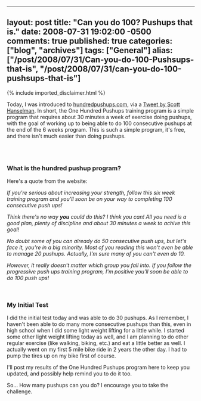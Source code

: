   ---
  layout: post
  title: "Can you do 100? Pushups that is."
  date: 2008-07-31 19:02:00 -0500
  comments: true
  published: true
  categories: ["blog", "archives"]
  tags: ["General"]
  alias: ["/post/2008/07/31/Can-you-do-100-Pushsups-that-is", "/post/2008/07/31/can-you-do-100-pushsups-that-is"]
  ---
<!-- more -->
{% include imported_disclaimer.html %}
<p>Today, I was introduced to <a href="http://hundredpushups.com/">hundredpushups.com</a>, via a <a href="http://twitter.com/shanselman/statuses/873898459">Tweet by Scott Hanselman</a>. In short, the One Hundred Pushups training program is a simple program that requires about 30 minutes a week of exercise doing pushups, with the goal of working up to being able to do 100 consecutive pushups at the end of the 6 weeks program. This is such a simple program, it's free, and there isn't much easier than doing pushups.</p>
<p>&nbsp;</p>
<p><a href="http://hundredpushups.com"><img src="/image.axd?picture=onehundredpushups_big.gif" border="0" alt="" /></a></p>
<h3>What is the hundred pushup program?</h3>
<p>Here's a quote from the website:</p>
<p><em>If you're serious about increasing your strength, follow this six week training program and you'll soon be on your way to completing 100 consecutive push ups!</em></p>
<p><em>Think there's no way <em><strong>you</strong></em> could do this? I think you can! All you need is a good plan, plenty of discipline and about 30 minutes a week to achive this goal!</em></p>
<p><em>No doubt some of you can already do 50 consecutive push ups, but let's face it, you're in a big minority. Most of you reading this won't even be able to manage 20 pushups. Actually, I'm sure many of you can't even do 10.</em></p>
<p><em>However, it really doesn't matter which group you fall into. If you follow the progressive push ups training program, I'm positive you'll soon be able to do 100 push ups!</em></p>
<p>&nbsp;</p>
<h3>My Initial Test <br /></h3>
<p>I did the initial test today and was able to do 30 pushups. As I remember, I haven't been able to do many more consecutive pushups than this, even in high school when I did some light weight lifting for a little while. I started some other light weight lifting today as well, and I am planning to do other regular exercise (like walking, biking, etc.) and eat a little better as well. I actually went on my first 5 mile bike ride in 2 years the other day. I had to pump the tires up on my bike first of course.</p>
<p>I'll post my results of the One Hundred Pushups program here to keep you updated, and possibly help remind you to do it too.</p>
<p>So... How many pushups can you do? I encourage you to take the challenge.</p>
